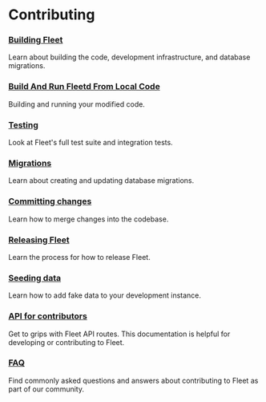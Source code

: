 # Contributing

### [Building Fleet](./Building-Fleet.md) 
Learn about building the code, development infrastructure, and database migrations.

### [Build And Run Fleetd From Local Code](./Run-Locally-Built-Fleetd.md)
Building and running your modified code.

### [Testing](./Testing-and-local-development.md) 
Look at Fleet's full test suite and integration tests.

### [Migrations](./Migrations.md)
Learn about creating and updating database migrations.

### [Committing changes](./Committing-Changes.md) 
Learn how to merge changes into the codebase.

### [Releasing Fleet](./Releasing-Fleet.md) 
Learn the process for how to release Fleet.

### [Seeding data](./Seeding-Data.md) 
Learn how to add fake data to your development instance.

### [API for contributors](./API-for-contributors.md) 
Get to grips with Fleet API routes. This documentation is helpful for developing or contributing to Fleet.

### [FAQ](./FAQ.md) 
Find commonly asked questions and answers about contributing to Fleet as part of our community.

